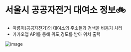# 서울시 공공자전거 대여소 정보🚲

- 따릉이(공공자전거)의 대여소의 주소들과 검색을 비동기 처리
- 카카오맵 API를 통해 위도,경도를 받아 위치 출력

![image](https://user-images.githubusercontent.com/92353613/199872696-a7f2dfeb-b4dd-4528-a2ea-bc024df58a3a.png)
